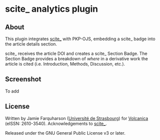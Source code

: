 # scite_ analytics plugin

## About

This plugin integrates [scite_](https://scite.ai/) with PKP-OJS, embedding a scite_ badge into the article details section.

scite_ receives the article DOI and creates a scite_ Section Badge. The Section Badge provides a breakdown of *where* in a derivative work the article is cited (i.e. Introduction, Methods, Discussion, etc.). 

## Screenshot

To add

## License

Written by Jamie Farquharson ([Université de Strasbourg](https://ites.unistra.fr/)) for [Volcanica](https://www.jvolcanica.org) (eISSN: 2610-3540). Acknowledgements to [scite_](https://scite.ai/).

Released under the GNU General Public License v3 or later.
